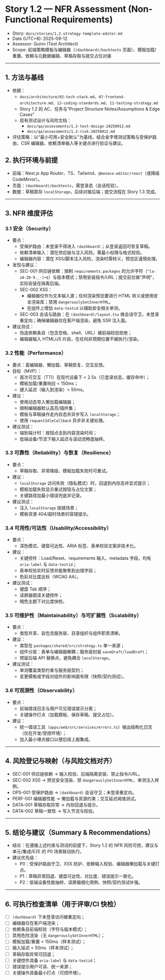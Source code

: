 # Story 1.2 — NFR Assessment (Non-Functional Requirements)

- Story: `docs/stories/1.2.strategy-template-editor.md`
- Date (UTC+8): 2025-09-12
- Assessor: Quinn (Test Architect)
- Scope: 前端策略模板与编辑器（`(dashboard)/backtests` 页面）、模板加载/重置、依赖与元数据编辑、草稿存取与提交占位对接

---

## 1. 方法与基线
- 依据：
  - `docs/architecture/03-tech-stack.md`、`07-frontend-architecture.md`、`12-coding-standards.md`、`11-testing-strategy.md`
  - Story 1.2 的 AC、任务与“Project Structure Notes/Assumptions & Edge Cases”
  - 现有测试设计与风险文档：
    - `docs/qa/assessments/1.2-test-design-20250912.md`
    - `docs/qa/assessments/1.2-risk-20250912.md`
- 评估策略：以“最小可用+安全默认”为基线，结合金字塔测试策略与受保护路由、CSR 编辑器、依赖清单输入等关键点进行验证与建议。

## 2. 执行环境与前提
- 前端：Next.js App Router、TS、Tailwind、`@monaco-editor/react`（或降级 CodeMirror）。
- 页面：`(dashboard)/backtests`，需登录态（会话校验）。
- 数据：草稿暂存 `localStorage`，后续对接后端；提交流程在 Story 1.3 完成。

---

## 3. NFR 维度评估

### 3.1 安全（Security）
- 要点：
  - 受保护路由：未登录不得进入 `(dashboard)`；从登录返回可恢复草稿。
  - 依赖清单输入：潜在供应链与注入风险，需最小权限与格式校验。
  - 编辑器内容：潜在 XSS/脚本注入风险，渲染时需转义，预览区谨慎处理。
- 发现与建议：
  - SEC-001 供应链依赖：限制 `requirements.packages` 的允许字符（`^[a-zA-Z0-9._-]+$`）与版本模式；禁用安装指令/URL；提交前仅做“声明”，实际安装在隔离后端。
  - SEC-002 XSS：
    - 编辑器仅作为文本输入源；任何渲染预览要进行 HTML 转义或使用安全渲染库；禁用 `dangerouslySetInnerHTML`。
    - 在组件上增加 `data-testid` 以辅助安全相关单测。
  - SEC-003 会话与路由：在 `(dashboard)/layout.tsx` 做会话守卫，未登录重定向；确保编辑器仅在客户端渲染，避免 SSR 注入面。
- 建议测试：
  - 伪造依赖条目（包含空格、shell、URL）被前端校验拒绝；
  - 编辑器输入 HTML/JS 片段，在任何非预期位置不被执行/渲染。

### 3.2 性能（Performance）
- 要点：富编辑器、懒加载、草稿恢复、交互反馈。
- 目标（MVP）：
  - 首次可交互（TTI）在现代设备下 < 2.5s（已登录状态，缓存命中）；
  - 模板加载/重置响应 < 150ms；
  - 键入延迟（输入到渲染）< 50ms。
- 建议：
  - 使用动态导入懒加载编辑器；
  - 限制编辑器默认高亮/插件集；
  - 模板与草稿操作走内存态并异步写入 `localStorage`；
  - 使用 `requestIdleCallback` 异步非关键处理。
- 建议测试：
  - 端到端计时：按钮点击到内容渲染时间；
  - 低端设备/节流下输入延迟与滚动流畅度抽样。

### 3.3 可靠性（Reliability）与恢复（Resilience）
- 要点：
  - 草稿存取、异常降级、模板加载失败时可重试。
- 建议：
  - `localStorage` 访问失败（隐私模式）时，回退到内存态并显式提示；
  - 模板加载失败显示重试按钮与占位文案；
  - 关键路径加最小错误兜底并记录。
- 建议测试：
  - 注入 `localStorage` 抛错场景；
  - 模板资源 404/超时场景的容错提示。

### 3.4 可用性/可达性（Usability/Accessibility）
- 要点：
  - 深色模式、键盘可达性、ARIA 标签、表单校验文案非技术化。
- 建议：
  - 关键控件：Load/Reset、requirements 输入、metadata 字段，均有 `aria-label` 与 `data-testid`；
  - 表单校验实时反馈并能聚焦到出错字段；
  - 色彩对比度达标（WCAG AA）。
- 建议测试：
  - 键盘 Tab 顺序；
  - 读屏器朗读关键控件；
  - 暗色主题下对比度快检。

### 3.5 可维护性（Maintainability）与可扩展性（Scalability）
- 要点：
  - 类型共享、自包含服务层、目录组织与组件职责清晰。
- 建议：
  - 类型在 `packages/shared/src/strategy.ts` 单一来源；
  - 组件分层：表单与编辑器解耦；服务层封装 `saveDraft/loadDraft`；
  - 预留后端 API 替换点，避免耦合 `localStorage`。
- 建议测试：
  - 单测覆盖类型约束与服务层契约；
  - 变更模板或字段对组件的影响面有限（快照/契约测试）。

### 3.6 可观测性（Observability）
- 要点：
  - 前端错误日志与用户可见错误提示分离；
  - 关键操作打点（加载模板、保存草稿、提交占位）。
- 建议：
  - 统一错误工具（`apps/web/src/services/errors.ts`）输出结构化日志（仅在开发/受控环境）；
  - 加入最小埋点接口以便后续上报集成。

---

## 4. 风险登记与映射（与风险文档对齐）
- SEC-001 供应链依赖 → 输入校验、后端隔离安装、禁止指令/URL。
- SEC-002 XSS → 预览安全渲染、禁 `dangerouslySetInnerHTML`、单测注入样例。
- OPS-001 受保护路由 → `(dashboard)` 会话守卫；未登录重定向。
- PERF-001 编辑器性能 → 懒加载与资源约束；交互延迟阈值测试。
- DATA-001 草稿存取异常 → 内存回退与提示。
- DATA-002 草稿一致性 → 写入节流与校验。

---

## 5. 结论与建议（Summary & Recommendations）
- 结论：在遵循上述约束与测试的前提下，Story 1.2 的 NFR 风险可控，建议与单元/集成/E2E 的 P0 场景联动执行。
- 建议优先级：
  - P0：受保护路由守卫、XSS 防护、依赖输入校验、编辑器懒加载与关键打点。
  - P1：草稿异常回退、键盘可达性、对比度、错误提示一致化。
  - P2：低端设备性能抽样、读屏器细化用例、快照/契约测试补强。

---

## 6. 可执行检查清单（用于评审/CI 快检）
- [ ] `(dashboard)` 下未登录访问被重定向；
- [ ] 编辑器仅在客户端渲染；
- [ ] 依赖条目前端校验（字符与版本模式）；
- [ ] 禁用危险渲染（无 `dangerouslySetInnerHTML`）；
- [ ] 模板加载/重置 < 150ms（样本测试）；
- [ ] 输入延迟 < 50ms（样本测试）；
- [ ] 草稿存取异常可回退；
- [ ] 关键控件具备 `aria-label` 与 `data-testid`；
- [ ] 错误提示用户可读、统一来源；
- [ ] 关键操作具备最小打点（可控环境）。
